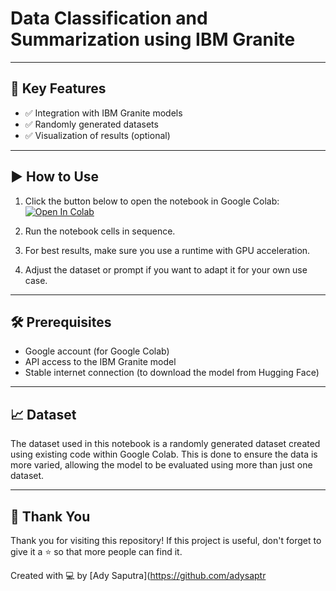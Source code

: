 # Data Classification and Summarization using IBM Granite
---

## 🧪 Key Features
- ✅ Integration with IBM Granite models
- ✅ Randomly generated datasets
- ✅ Visualization of results (optional)

---

## ▶️ How to Use
1. Click the button below to open the notebook in Google Colab:
   [![Open In Colab](https://colab.research.google.com/assets/colab-badge.svg)](https://colab.research.google.com/github/adysaptr/Data-Classification-Using-IBMGranite/blob/main/Data_Classification.ipynb)
   
3. Run the notebook cells in sequence.

4. For best results, make sure you use a runtime with GPU acceleration.

5. Adjust the dataset or prompt if you want to adapt it for your own use case.

---

## 🛠️ Prerequisites
- Google account (for Google Colab)
- API access to the IBM Granite model
- Stable internet connection (to download the model from Hugging Face)

---

## 📈 Dataset
The dataset used in this notebook is a randomly generated dataset created using existing code within Google Colab. This is done to ensure the data is more varied, allowing the model to be evaluated using more than just one dataset.

---

## 🙏 Thank You
Thank you for visiting this repository! If this project is useful, don't forget to give it a ⭐ so that more people can find it.

Created with 💻 by [Ady Saputra](https://github.com/adysaptr

